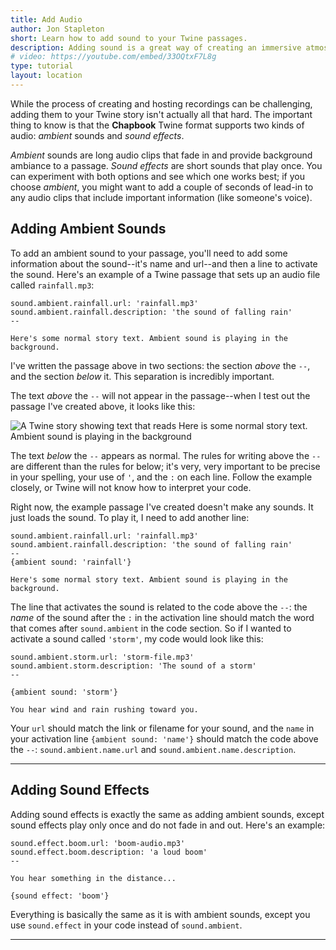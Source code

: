 ```yaml
---
title: Add Audio
author: Jon Stapleton
short: Learn how to add sound to your Twine passages.
description: Adding sound is a great way of creating an immersive atmosphere in your story. Recording and figuring out how to host these recordings can be a hassle, but once you get to the point where you are ready to embed them in your story it isn't so bad. This tutorial shows you how to add audio to a Twine passage, and explains the difference between 'ambient' sounds and 'sound effects' in the Chapbook Twine format.
# video: https://youtube.com/embed/33OQtxF7L8g
type: tutorial
layout: location
---
```


While the process of creating and hosting recordings can be challenging, adding them to your Twine story isn't actually all that hard. The important thing to know is that the **Chapbook** Twine format supports two kinds of audio: *ambient* sounds and *sound effects*.

*Ambient* sounds are long audio clips that fade in and provide background ambiance to a passage. *Sound effects* are short sounds that play once. You can experiment with both options and see which one works best; if you choose *ambient*, you might want to add a couple of seconds of lead-in to any audio clips that include important information (like someone's voice).

## Adding Ambient Sounds

To add an ambient sound to your passage, you'll need to add some information about the sound--it's name and url--and then a line to activate the sound. Here's an example of a Twine passage that sets up an audio file called `rainfall.mp3`:

```
sound.ambient.rainfall.url: 'rainfall.mp3'
sound.ambient.rainfall.description: 'the sound of falling rain'
--

Here's some normal story text. Ambient sound is playing in the background.
```

I've written the passage above in two sections: the section *above* the `--`, and the section *below* it. This separation is incredibly important.

The text *above* the `--` will not appear in the passage--when I test out the passage I've created above, it looks like this:

![A Twine story showing text that reads Here is some normal story text. Ambient sound is playing in the background](/twine-audio-load.png)

The text *below* the `--` appears as normal. The rules for writing above the `--` are different than the rules for below; it's very, very important to be precise in your spelling, your use of `'`, and the `:` on each line. Follow the example closely, or Twine will not know how to interpret your code.

Right now, the example passage I've created doesn't make any sounds. It just loads the sound. To play it, I need to add another line:

```
sound.ambient.rainfall.url: 'rainfall.mp3'
sound.ambient.rainfall.description: 'the sound of falling rain'
--
{ambient sound: 'rainfall'}

Here's some normal story text. Ambient sound is playing in the background.
```

The line that activates the sound is related to the code above the `--`: the *name* of the sound after the `:` in the activation line should match the word that comes after `sound.ambient` in the code section. So if I wanted to activate a sound called `'storm'`, my code would look like this:

```
sound.ambient.storm.url: 'storm-file.mp3'
sound.ambient.storm.description: 'The sound of a storm'
--

{ambient sound: 'storm'}

You hear wind and rain rushing toward you.
```

Your `url` should match the link or filename for your sound, and the `name` in your activation line `{ambient sound: 'name'}` should match the code above the `--`: `sound.ambient.name.url` and `sound.ambient.name.description`.

---

## Adding Sound Effects

Adding sound effects is exactly the same as adding ambient sounds, except sound effects play only once and do not fade in and out. Here's an example:

```
sound.effect.boom.url: 'boom-audio.mp3'
sound.effect.boom.description: 'a loud boom'
--

You hear something in the distance...

{sound effect: 'boom'}
```

Everything is basically the same as it is with ambient sounds, except you use `sound.effect` in your code instead of `sound.ambient`.

---